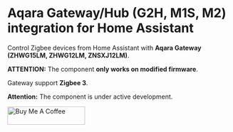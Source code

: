 # Aqara Gateway/Hub (G2H, M1S, M2) integration for Home Assistant

Control Zigbee devices from Home Assistant with **Aqara Gateway (ZHWG15LM, ZHWG12LM, ZNSXJ12LM)**.

**ATTENTION:** The component **only works on modified firmware**.

Gateway support **Zigbee 3**.

**Attention:** The component is under active development.

<a href="https://www.buymeacoffee.com/niceboygithub" target="_blank"><img src="https://cdn.buymeacoffee.com/buttons/default-orange.png" alt="Buy Me A Coffee" height="41" width="174"></a>